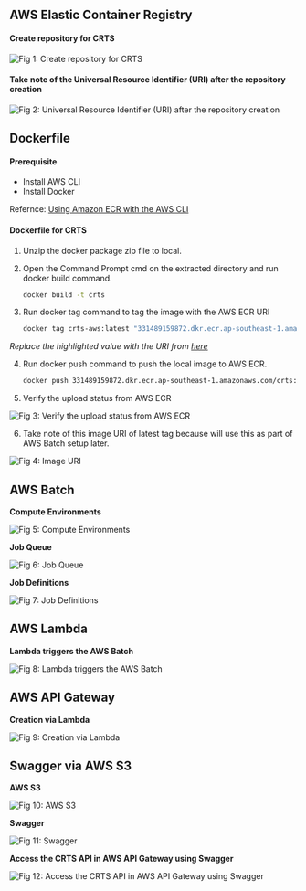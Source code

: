 ## AWS Elastic Container Registry

#### Create repository for CRTS

![Fig 1: Create repository for CRTS](/assets/create-repository-for-crts.png)

#### Take note of the Universal Resource Identifier (URI) after the repository creation

![Fig 2: Universal Resource Identifier (URI) after the repository creation](/assets/universal-resource-identifier.png)

## Dockerfile

#### Prerequisite

- Install AWS CLI
- Install Docker

Refernce: [Using Amazon ECR with the AWS CLI](https://docs.aws.amazon.com/AmazonECR/latest/userguide/getting-started-cli.html ':target=_blank')

#### Dockerfile for CRTS

1. Unzip the docker package zip file to local.

2. Open the Command Prompt cmd on the extracted directory and run docker build command.

   ```bash
   docker build -t crts
   ```

3. Run docker tag command to tag the image with the AWS ECR URI

   ```bash
   docker tag crts-aws:latest "331489159872.dkr.ecr.ap-southeast-1.amazonaws.com/crts":latest
   ```
   
*Replace the highlighted value with the URI from [here](/crts-setup-details?id=take-note-of-the-universal-resource-identifier-uri-after-the-repository-creation)*

4. Run docker push command to push the local image to AWS ECR.

   ```bash
   docker push 331489159872.dkr.ecr.ap-southeast-1.amazonaws.com/crts:latest
   ```

5. Verify the upload status from AWS ECR

![Fig 3: Verify the upload status from AWS ECR](/assets/verify-status.png)

6. Take note of this image URI of latest tag because will use this as part of AWS Batch setup later.

![Fig 4: Image URI](/assets/copy-uri.png)

## AWS Batch

**Compute Environments**

![Fig 5: Compute Environments](/assets/i2c-architecture.png)

**Job Queue**

![Fig 6: Job Queue](/assets/i2c-architecture.png)

**Job Definitions**

![Fig 7: Job Definitions](/assets/i2c-architecture.png)

## AWS Lambda

**Lambda triggers the AWS Batch**

![Fig 8: Lambda triggers the AWS Batch](/assets/i2c-architecture.png)

## AWS API Gateway

**Creation via Lambda**

![Fig 9: Creation via Lambda](/assets/i2c-architecture.png)

## Swagger via AWS S3

**AWS S3**

![Fig 10: AWS S3](/assets/i2c-architecture.png)

**Swagger**

![Fig 11: Swagger](/assets/i2c-architecture.png)

**Access the CRTS API in AWS API Gateway using Swagger**

![Fig 12: Access the CRTS API in AWS API Gateway using Swagger](/assets/i2c-architecture.png)